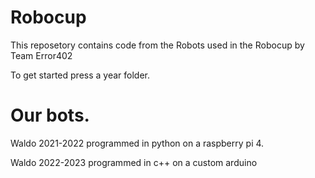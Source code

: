 # Robocup

This reposetory contains code from the Robots used in the Robocup by Team Error402

To get started press a year folder.


# Our bots.

Waldo 2021-2022 programmed in python on a raspberry pi 4.

Waldo 2022-2023 programmed in c++ on a custom arduino
